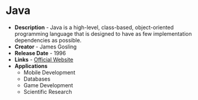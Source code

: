 # Java
- **Description** - Java is a high-level, class-based, object-oriented programming language that is designed to have as few implementation dependencies as possible.
- **Creator** - James Gosling
- **Release Date** - 1996
- **Links** - [Official Website](https://www.java.com/en/)
- **Applications**
  * Mobile Development
  * Databases
  * Game Development
  * Scientific Research